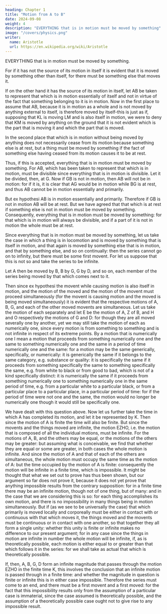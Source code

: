 ```yaml
---
heading: Chapter 1
title: "Motion from A to B"
date: 2024-09-08
weight: 4
description: "EVERYTHING that is in motion must be moved by something"
image: "/covers/physics.png"
writer:
  name: Aristotle 
  url: https://en.wikipedia.org/wiki/Aristotle
---
```



EVERYTHING that is in motion must be moved by something.

For if it has not the source of its motion in itself it is evident that it is moved by something other than itself, for there must be something else that moves it. 

If on the other hand it has the source of its motion in itself, let AB be taken to represent that which is in motion essentially of itself and not in virtue of the fact that something belonging to it is in motion. Now in the first place to assume that AB, because it is in motion as a whole and is not moved by
anything external to itself, is therefore moved by itself-this is just as if, supposing that
KL is moving LM and is also itself in motion, we were to deny that KM is moved by
anything on the ground that it is not evident which is the part that is moving it and
which the part that is moved.

In the second place that which is in motion without being moved by anything does not necessarily cease from its motion because something else is at rest, but a thing must be moved by something if the fact of something else having ceased from its motion causes it to be at rest.

Thus, if this is accepted, everything that is in motion must be moved by something. For AB, which has been taken to represent that which is in motion, must be divisible since everything that is in motion is divisible. Let
it be divided, then, at G. Now if GB is not in motion, then AB will not be in motion: for
if it is, it is clear that AG would be in motion while BG is at rest, and thus AB cannot
be in motion essentially and primarily.

But ex hypothesi AB is in motion essentially and primarily. Therefore if GB is not in
motion AB will be at rest. But we have agreed that that which is at rest if something
else is not in motion must be moved by something. Consequently, everything that is in
motion must be moved by something: for that which is in motion will always be
divisible, and if a part of it is not in motion the whole must be at rest.

Since everything that is in motion must be moved by something, let us take the case in
which a thing is in locomotion and is moved by something that is itself in motion, and
that again is moved by something else that is in motion, and that by something else, and
so on continually: then the series cannot go on to infinity, but there must be some first
movent. For let us suppose that this is not so and take the series to be infinite. 

Let A then be moved by B, B by G, G by D, and so on, each member of the series being moved by that which comes next to it.

Then since ex hypothesi the movent while causing motion is also itself in motion, and
the motion of the moved and the motion of the movent must proceed simultaneously (for
the movent is causing motion and the moved is being moved simultaneously) it is
evident that the respective motions of A, B, G, and each of the other moved movents are
simultaneous. Let us take the motion of each separately and let E be the motion of A, Z
of B, and H and O respectively the motions of G and D: for though they are all moved
severally one by another, yet we may still take the motion of each as numerically one,
since every motion is from something to something and is not infinite in respect of its
extreme points. By a motion that is numerically one I mean a motion that proceeds from
something numerically one and the same to something numerically one and the same in
a period of time numerically one and the same: for a motion may be the same
generically, specifically, or numerically: it is generically the same if it belongs to the
same category, e.g. substance or quality: it is specifically the same if it proceeds from
something specifically the same to something specifically the same, e.g. from white to
black or from good to bad, which is not of a kind specifically distinct: it is numerically the same if it proceeds from something numerically one to something numerically one in the same period of time, e.g. from a particular white to a particular black, or from a particular place to a particular place, in a particular period of time: for if the period of
time were not one and the same, the motion would no longer be numerically one though
it would still be specifically one.

We have dealt with this question above. Now let us further take the time in which A has
completed its motion, and let it be represented by K. Then since the motion of A is finite
the time will also be finite. But since the movents and the things moved are infinite, the
motion EZHO, i.e. the motion that is composed of all the individual motions, must be
infinite. For the motions of A, B, and the others may be equal, or the motions of the
others may be greater: but assuming what is conceivable, we find that whether they are
equal or some are greater, in both cases the whole motion is infinite. And since the
motion of A and that of each of the others are simultaneous, the whole motion must
occupy the same time as the motion of A: but the time occupied by the motion of A is
finite: consequently the motion will be infinite in a finite time, which is impossible.
It might be thought that what we set out to prove has thus been shown, but our
argument so far does not prove it, because it does not yet prove that anything impossible
results from the contrary supposition: for in a finite time there may be an infinite
motion, though not of one thing, but of many: and in the case that we are considering
this is so: for each thing accomplishes its own motion, and there is no impossibility in
many things being in motion simultaneously. But if (as we see to be universally the
case) that which primarily is moved locally and corporeally must be either in contact
with or continuous with that which moves it, the things moved and the movents must be
continuous or in contact with one another, so that together they all form a single unity:
whether this unity is finite or infinite makes no difference to our present argument; for in
any case since the things in motion are infinite in number the whole motion will be
infinite, if, as is theoretically possible, each motion is either equal to or greater than that
which follows it in the series: for we shall take as actual that which is theoretically
possible.

If, then, A, B, G, D form an infinite magnitude that passes through the motion
EZHO in the finite time K, this involves the conclusion that an infinite motion is passed
through in a finite time: and whether the magnitude in question is finite or infinite this is
in either case impossible. Therefore the series must come to an end, and there must be a
first movent and a first moved: for the fact that this impossibility results only from the
assumption of a particular case is immaterial, since the case assumed is theoretically
possible, and the assumption of a theoretically possible case ought not to give rise to
any impossible result.

